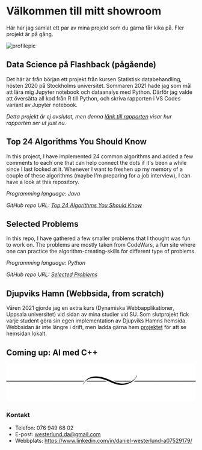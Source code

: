 # Välkommen till mitt showroom

Här har jag samlat ett par av mina projekt som du gärna får kika på. Fler projekt är på gång.

![profilepic](images/profilepic.jpg)

## Data Science på Flashback (pågående)

Det här är från början ett projekt från kursen Statistisk databehandling, hösten 2020 på Stockholms universitet. Sommaren 2021 hade jag som mål att lära mig Jupyter notebook och dataanalys med Python. Därför jag valde att översätta all kod från R till Python, och skriva rapporten i VS Codes variant av Jupyter notebook.

*Detta projekt är ej avslutat, men denna [länk till rapporten](https://github.com/DanielW720/DS_Flashback/blob/main/report.ipynb) visar hur rapporten ser ut just nu.*

## Top 24 Algorithms You Should Know

In this project, I have implemented 24 common algorithms and added a few comments to each one that can help connect the dots if it's been a while since I last looked at it. Whenever I want to freshen up my memory of a couple of these algorithms (maybe I'm preparing for a job interview), I can have a look at this repository.

_Programming language: Java_

_GitHub repo URL: [Top 24 Algorithms You Should Know](https://github.com/DanielW720/Algorithms)_

## Selected Problems

In this repo, I have gathered a few smaller problems that I thought was fun to work on. The problems are mostly taken from CodeWars, a fun site where one can practice the algorithm-creating-skills for different type of problems.

_Programming language: Python_

_GitHub repo URL: [Selected Problems](https://github.com/DanielW720/SelectedProblems)_

## Djupviks Hamn (Webbsida, from scratch)

Våren 2021 gjorde jag en extra kurs (Dynamiska Webbapplikationer, Uppsala universitet) vid sidan av mina studier vid SU. Som slutprojekt fick varje student göra sin egen implementation av Djupviks Hamns hemsida. Webbsidan är inte längre i drift, men ladda gärna hem [projektet](https://github.com/DanielW720/DjupviksHamn_website) för att se hemsidan lokalt.

## Coming up: AI med C++

<img width="100%" height="100px" src="images/pi7rEG77T.png">

### Kontakt

* Telefon: 076 949 68 02
* E-post: westerlund.da@gmail.com
* Webbplats: <https://www.linkedin.com/in/daniel-westerlund-a07529179/>
